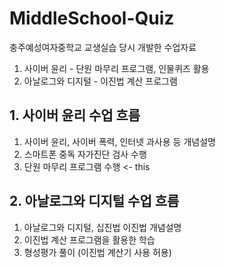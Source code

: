 # MiddleSchool-Quiz
충주예성여자중학교 교생실습 당시 개발한 수업자료

1. 사이버 윤리 - 단원 마무리 프로그램, 인물퀴즈 활용
2. 아날로그와 디지털 - 이진법 계산 프로그램



## 1. 사이버 윤리 수업 흐름
1. 사이버 윤리, 사이버 폭력, 인터넷 과사용 등 개념설명
2. 스마트폰 중독 자가진단 검사 수행
3. 단원 마무리 프로그램 수행 <- this

## 2. 아날로그와 디지털 수업 흐름
1. 아날로그와 디지털, 십진법 이진법 개념설명
2. 이진법 계산 프로그램을 활용한 학습
3. 형성평가 풀이 (이진법 계산기 사용 허용)
